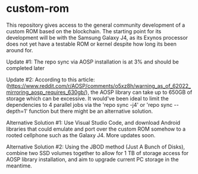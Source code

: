 # custom-rom
This repository gives access to the general community development of a custom ROM based on the blockchain. The starting point for its development will be with the Samsung Galaxy J4, as its Exynos processor does not yet have a testable ROM or kernel despite how long its been around for.

Update #1: The repo sync via AOSP installation is at 3% and should be completed later

Update #2: According to this article: (https://www.reddit.com/r/AOSP/comments/o5xz8h/warning_as_of_62022_mirroring_aosp_requires_630gb/), the AOSP library can take up to 650GB of storage which can be excessive. It would've been ideal to limit the dependencies to 4 parallel jobs via the 'repo sync -j4' or 'repo sync --depth=1' function but there might be an alternative solution. 

Alternative Solution #1: Use Visual Studio Code, and download Android libraries that could emulate and port over the custom ROM somehow to a rooted cellphone such as the Galaxy J4. More updates soon.

Alternative Solution #2: Using the JBOD method (Just A Bunch of Disks), combine two SSD volumes together to allow for 1 TB of storage access for AOSP library installation, and aim to upgrade current PC storage in the meantime.
